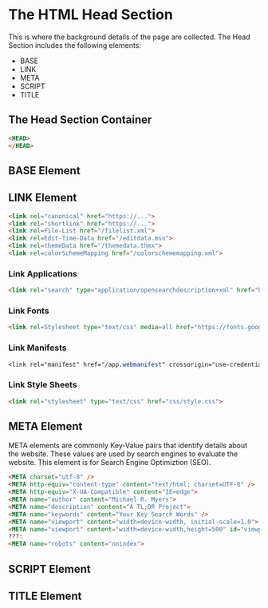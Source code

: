 # The HTML Head Section

This is where the background details of the page are collected. The Head Section includes the following elements:

- BASE
- LINK
- META
- SCRIPT
- TITLE

## The Head Section Container
```html
<HEAD>
</HEAD>
```
## BASE Element

## LINK Element  
```html
<link rel="canonical" href="https://...">
<link rel="shortlink" href="https://...">
<link rel=File-List href="/filelist.xml">
<link rel=Edit-Time-Data href="/editdata.mso">
<link rel=themeData href="/themedata.thmx">
<link rel=colorSchemeMapping href="/colorschememapping.xml">
```

### Link Applications
```html
<link rel="search" type="application/opensearchdescription+xml" href="https://wiki.navsea.navy.mil/opensearch/osd.action" title="NAVSEA Wiki">
```

### Link Fonts
```html
<link rel=Stylesheet type="text/css" media=all href="https://fonts.googleapis.com/css?family=Open+Sans:400,600,800|PT+Serif:400,700">
```

### Link Manifests
```css
<link rel="manifest" href="/app.webmanifest" crossorigin="use-credentials">
```

### Link Style Sheets
```html
<link rel="stylesheet" type="text/css" href="css/style.css">
```

## META Element

META elements are commonly Key-Value pairs that identify details about the website. These values are used by search engines to evaluate the website. This element is for Search Engine Optimiztion (SEO).

```html
<META charset="utf-8" />
<META http-equiv="content-type" content="text/html; charset=UTF-8" />
<META http-equiv="X-UA-Compatible" content="IE=edge">
<META name="author" content="Michael R. Myers">
<META name="description" content="A TL;DR Project">
<META name="keywords" content="Your Key Search Words" />
<META name="viewport" content="width=device-width, initial-scale=1.0">
<META name="viewport" content="width=device-width,height=500" id="viewportmeta">
???:
<META name="robots" content="noindex"> 
```

## SCRIPT Element

## TITLE Element

